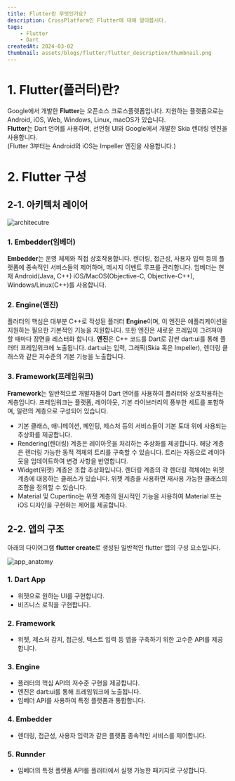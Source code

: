 ```yaml
---
title: Flutter란 무엇인가요?
description: CrossPlatform인 Flutter에 대해 알아봅시다.
tags: 
    - Flutter
    - Dart
createdAt: 2024-03-02
thumbnail: assets/blogs/flutter/flutter_description/thumbnail.png
---
```


# 1. Flutter(플러터)란?
Google에서 개발한 **Flutter**는 오픈소스 크로스플랫폼입니다. 지원하는 플랫폼으로는 Android, iOS, Web, Windows, Linux, macOS가 있습니다.  
**Flutter**는 Dart 언어를 사용하며, 선언형 UI와 Google에서 개발한 Skia 렌더링 엔진을 사용합니다.  
(Flutter 3부터는 Android와 iOS는 Impeller 엔진을 사용합니다.)

# 2. Flutter 구성
## 2-1. 아키텍처 레이어
![architecutre](<resource:blogs/flutter/flutter_description/archdiagram.png>)
### 1. Embedder(임베더)
**Embedder**는 운영 체제와 직접 상호작용합니다. 렌더링, 접근성, 사용자 입력 등의 플랫폼에 종속적인 서비스들의 제어하며, 메시지 이벤트 루프를 관리합니다.
임베더는 현재 Android(Java, C++) iOS/MacOS(Objective-C, Objective-C++), Windows/Linux(C++)를 사용합니다.
### 2. Engine(엔진)
플러터의 핵심은 대부분 C++로 작성된 플러터 **Engine**이며, 이 엔진은 애플리케이션을 지원하는 필요한 기본적인 기능을 지원합니다. 또한 엔진은 새로운 프레임이 그려져야 할 때마다 장면을 레스터화 합니다.
**엔진**은 C++ 코드를 Dart로 감싼 dart:ui를 통해 플러터 프레임워크에 노출됩니다.
dart:ui는 입력, 그래픽(Skia 혹은 Impeller), 렌더링 클래스와 같은 저수준의 기본 기능을 노출합니다.
### 3. Framework(프레임워크)
**Framework**는 일반적으로 개발자들이 Dart 언어를 사용하여 플러터와 상호작용하는 계층입니다. 프레임워크는 플랫폼, 레이아웃, 기본 라이브러리의 풍부한 세트를 포함하며, 일련의 계층으로 구성되어 있습니다.
- 기본 클래스, 애니메이션, 페인팅, 제스처 등의 서비스들이 기본 토대 위에 사용되는 추상화를 제공합니다.
- Rendering(렌더링) 계층은 레이아웃을 처리하는 추상화를 제공합니다. 해당 계층은 렌더링 가능한 동적 객체의 트리를 구축할 수 있습니다. 트리는 자동으로 레이아웃을 업데이트하여 변경 사항을 반영합니다.
- Widget(위젯) 계층은 조합 추상화입니다. 렌더링 계층의 각 렌더링 객체에는 위젯 계층에 대응하는 클래스가 있습니다. 위젯 계층을 사용하면 재사용 가능한 클래스의 조합을 정의할 수 있습니다.
- Material 및 Cupertino는 위젯 계층의 원시적인 기능을 사용하여 Material 또는 iOS 디자인을 구현하는 제어를 제공합니다.

## 2-2. 앱의 구조

아래의 다이어그램 **flutter create**로 생성된 일반적인 flutter 앱의 구성 요소입니다.

![app_anatomy](<resource:blogs/flutter/flutter_description/app-anatomy.svg>)

### 1. Dart App
- 위젯으로 원하는 UI를 구현합니다.
- 비즈니스 로직을 구현합니다.

### 2. Framework
- 위젯, 제스처 감지, 접근성, 텍스트 입력 등 앱을 구축하기 위한 고수준 API를 제공합니다.

### 3. Engine
- 플러터의 핵심 API의 저수준 구현을 제공합니다.
- 엔진은 dart:ui를 통해 프레임워크에 노출됩니다.
- 임베더 API를 사용하여 특정 플랫폼과 통합합니다.

### 4. Embedder
- 렌더링, 접근성, 사용자 입력과 같은 플랫폼 종속적인 서비스를 제어합니다.

### 5. Runnder
- 임베더의 특정 플랫폼 API를 플러터에서 실행 가능한 패키지로 구성합니다.